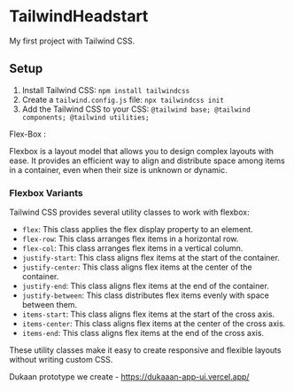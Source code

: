 # TailwindHeadstart

My first project with Tailwind CSS.

## Setup

1. Install Tailwind CSS: `npm install tailwindcss`
2. Create a `tailwind.config.js` file: `npx tailwindcss init`
3. Add the Tailwind CSS to your CSS: `@tailwind base; @tailwind components; @tailwind utilities;`

Flex-Box : 

Flexbox is a layout model that allows you to design complex layouts with ease. It provides an efficient way to align and distribute space among items in a container, even when their size is unknown or dynamic.

### Flexbox Variants

Tailwind CSS provides several utility classes to work with flexbox:

- `flex`: This class applies the flex display property to an element.
- `flex-row`: This class arranges flex items in a horizontal row.
- `flex-col`: This class arranges flex items in a vertical column.
- `justify-start`: This class aligns flex items at the start of the container.
- `justify-center`: This class aligns flex items at the center of the container.
- `justify-end`: This class aligns flex items at the end of the container.
- `justify-between`: This class distributes flex items evenly with space between them.
- `items-start`: This class aligns flex items at the start of the cross axis.
- `items-center`: This class aligns flex items at the center of the cross axis.
- `items-end`: This class aligns flex items at the end of the cross axis.

These utility classes make it easy to create responsive and flexible layouts without writing custom CSS.

Dukaan prototype we create - https://dukaaan-app-ui.vercel.app/